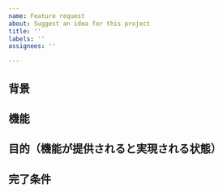 ```yaml
---
name: Feature request
about: Suggest an idea for this project
title: ''
labels: ''
assignees: ''

---
```


## 背景


## 機能


## 目的（機能が提供されると実現される状態）


## 完了条件
